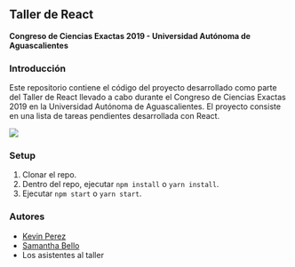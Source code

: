 ## Taller de React
**Congreso de Ciencias Exactas 2019 - Universidad Autónoma de Aguascalientes**

### Introducción
Este repositorio contiene el código del proyecto desarrollado como parte del
Taller de React llevado a cabo durante el Congreso de Ciencias Exactas 2019 en
la Universidad Autónoma de Aguascalientes. El proyecto consiste en una lista de
tareas pendientes desarrollada con React.

<img src="https://i.imgur.com/UHRc8ZV.png">

### Setup

1. Clonar el repo.
2. Dentro del repo, ejecutar `npm install` o `yarn install`.
3. Ejecutar `npm start` o `yarn start`.

### Autores
- [Kevin Perez](https://github.com/kevinnio)
- [Samantha Bello](https://github.com/SamBelmor)
- Los asistentes al taller
